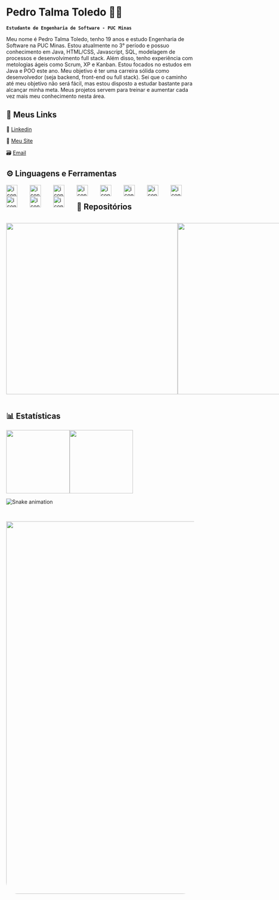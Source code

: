 # Pedro Talma Toledo 👨‍💻

**` Estudante de Engenharia de Software - PUC Minas `**

Meu nome é Pedro Talma Toledo, tenho 19 anos e estudo Engenharia de Software na PUC Minas. Estou atualmente no 3° período e possuo conhecimento em Java, HTML/CSS, Javascript, SQL, modelagem de processos e desenvolvimento full stack. Além disso, tenho experiência com metologias ágeis como Scrum, XP e Kanban. Estou focados no estudos em Java e POO este ano. Meu objetivo é ter uma carreira sólida como desenvolvedor (seja backend, front-end ou full stack). Sei que o caminho até meu objetivo não será fácil, mas estou disposto a estudar bastante para alcançar minha meta. Meus projetos servem para treinar e aumentar cada vez mais meu conhecimento nesta área.



## 🔗 Meus Links


📰 [Linkedin](https://www.linkedin.com/in/pedro-talma-toledo/)<br/>

📱 [Meu Site](https://pepeubh.github.io/Projeto-Site-Pessoal/html/index.html)<br/>

🗃 [Email](pedrotoledo1717@gmail.com)<br/>



## ⚙ Linguagens e Ferramentas
<img align="left" alt="icon" width="30px" style="padding-right:30px;"  src="https://cdn.jsdelivr.net/gh/devicons/devicon/icons/java/java-original.svg" />
<img align="left" alt="icon" width="30px" style="padding-right:30px;"  src="https://cdn.jsdelivr.net/gh/devicons/devicon/icons/javascript/javascript-original.svg" />
<img align="left" alt="icon" width="30px" style="padding-right:30px;"  src="https://cdn.jsdelivr.net/gh/devicons/devicon/icons/python/python-original.svg" />
<img align="left" alt="icon" width="30px" style="padding-right:30px;"  src="https://cdn.jsdelivr.net/gh/devicons/devicon/icons/html5/html5-original.svg" />
<img align="left" alt="icon" width="30px" style="padding-right:30px;"  src="https://cdn.jsdelivr.net/gh/devicons/devicon/icons/css3/css3-original.svg" />
<img align="left" alt="icon" width="30px" style="padding-right:30px;"  src="https://cdn.jsdelivr.net/gh/devicons/devicon/icons/git/git-original.svg" />
<img align="left" alt="icon" width="30px" style="padding-right:30px;"  src="https://cdn.jsdelivr.net/gh/devicons/devicon/icons/github/github-original.svg" />
<img align="left" alt="icon" width="30px" style="padding-right:30px;"  src="https://cdn.jsdelivr.net/gh/devicons/devicon/icons/mysql/mysql-original-wordmark.svg" />
<img align="left" alt="icon" width="30px" style="padding-right:30px;"  src="https://cdn.jsdelivr.net/gh/devicons/devicon/icons/nodejs/nodejs-original.svg" />
<img align="left" alt="icon" width="30px" style="padding-right:30px;"  src="https://cdn.jsdelivr.net/gh/devicons/devicon/icons/handlebars/handlebars-original.svg" />
<img align="left" alt="icon" width="30px" style="padding-right:30px;"  src="https://cdn.jsdelivr.net/gh/devicons/devicon/icons/c/c-original.svg" />
<br />


## 💼 Repositórios
<div style="display:flex">

<a href="https://github.com/PepeuBH/IdeaProjects"><img src="https://github-link-card.s3.ap-northeast-1.amazonaws.com/PepeuBH/IdeaProjects.png" width="460px"></a>

<a href="https://github.com/PepeuBH/Projeto-Site-Pessoal"><img src="https://github-link-card.s3.ap-northeast-1.amazonaws.com/PepeuBH/Projeto-Site-Pessoal.png" width="460px"></a>

</div>

## 📊 Estatísticas
<div style="display:flex">

 <img height="170em" widith="40%" src="https://github-readme-stats.vercel.app/api?username=PepeuBH&show_icons=true&theme=transparent&include_all_commits=true&count_private=true%22/%3E">

<img height="170em" widith="40%" src="https://github-readme-stats.vercel.app/api/top-langs/?username=PepeuBH&layout=compact&theme=transparent&langs_count=16&%22/%3E">

</div>

![Snake animation](https://github.com/PepeuBH/PepeuBH/blob/output/github-contribution-grid-snake.svg)



<img style="width:1000px; border-radius:30px; padding-top:30px;"  src="https://user-images.githubusercontent.com/83847068/204658229-75c1c62b-c278-4f93-9278-bcca08e59fdc.gif">